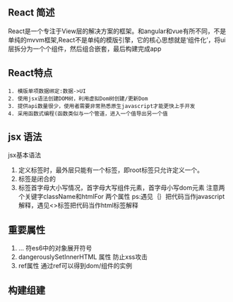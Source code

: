 ## React 简述
React是一个专注于View层的解决方案的框架。和angular和vue有所不同，不是单纯的mvvm框架,React不是单纯的模版引擎，它的核心思想就是‘组件化’，将ui层拆分为一个个组件，然后组合嵌套，最后构建完成app 
## React特点
    1. 模版单项数据绑定:数据->UI
    2. 使用jsx语法创建DOM树，利用虚拟Dom树创建/更新Dom
    3. 提供api数量很少，使用者需要非常熟悉原生javascript才能更快上手开发
    4. 采用函数式编程(函数类似与一个管道，进入一个值导出另一个值
## jsx 语法
jsx基本语法
1. 定义标签时，最外层只能有一个标签，即root标签只允许定义一个。
2. 标签是闭合的
3. 标签首字母大小写情况，首字母大写组件元素，首字母小写dom元素
注意两个关键字className和htmlFor 两个属性
ps:遇见｛｝把代码当作javascript解释，遇见<>标签把代码当作html标签解释
## 重要属性
   1. ... 符es6中的对象展开符号
   2. dangerouslySetInnerHTML 属性  防止xss攻击
   3. ref属性 通过ref可以得到dom/组件的实例

## 构建组建
